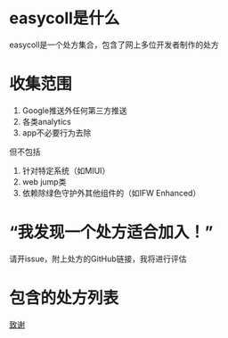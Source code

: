 # easycoll是什么

easycoll是一个处方集合，包含了网上多位开发者制作的处方

# 收集范围

1. Google推送外任何第三方推送
2. 各类analytics
3. app不必要行为去除

但不包括

1. 针对特定系统（如MIUI）
2. web jump类
3. 依赖除绿色守护外其他组件的（如IFW Enhanced）

# “我发现一个处方适合加入！”

请开issue，附上处方的GitHub链接，我将进行评估


# 包含的处方列表

[致谢](CREDITS.md)

